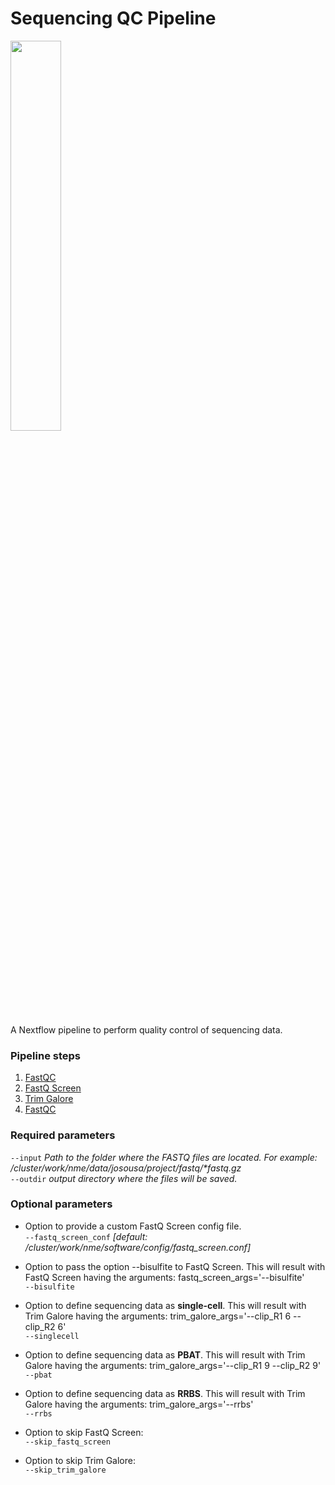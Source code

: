 # Sequencing QC Pipeline

<img width="40%" src="https://raw.githubusercontent.com/nextflow-io/trademark/master/nextflow2014_no-bg.png" /></br>

A Nextflow pipeline to perform quality control of sequencing data.


### Pipeline steps
1. [FastQC](https://www.bioinformatics.babraham.ac.uk/projects/fastqc/)</br>
2. [FastQ Screen](https://www.bioinformatics.babraham.ac.uk/projects/fastq_screen/)</br>
3. [Trim Galore](https://www.bioinformatics.babraham.ac.uk/projects/trim_galore/)</br>
4. [FastQC](https://www.bioinformatics.babraham.ac.uk/projects/fastqc/)


### Required parameters

`--input` _Path to the folder where the FASTQ files are located. For example: /cluster/work/nme/data/josousa/project/fastq/*fastq.gz_</br>
`--outdir` _output directory where the files will be saved._


### Optional parameters
- Option to provide a custom FastQ Screen config file.</br>
`--fastq_screen_conf` _[default: /cluster/work/nme/software/config/fastq_screen.conf]_</br>

- Option to pass the option --bisulfite to FastQ Screen. This will result with FastQ Screen having the arguments: fastq_screen_args='--bisulfite'</br>
`--bisulfite`</br>

- Option to define sequencing data as **single-cell**. This will result with Trim Galore having the arguments: trim_galore_args='--clip_R1 6 --clip_R2 6'</br>
`--singlecell`</br>

- Option to define sequencing data as **PBAT**. This will result with Trim Galore having the arguments: trim_galore_args='--clip_R1 9 --clip_R2 9'</br>
`--pbat`</br>

- Option to define sequencing data as **RRBS**. This will result with Trim Galore having the arguments: trim_galore_args='--rrbs'</br>
`--rrbs`</br>

- Option to skip FastQ Screen: </br>
`--skip_fastq_screen`</br>

- Option to skip Trim Galore: </br>
`--skip_trim_galore`
